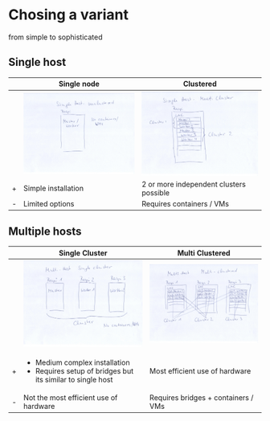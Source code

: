 # Chosing a variant

from simple to sophisticated

## Single host

| | Single node | Clustered |
|---|-------------|-----------|
| | ![](images/scans/1-Single-Host-unclustered.jpg)| ![](images/scans/2-Single-Host-Multi-Cluster.jpg)|
| + | Simple installation | 2 or more independent clusters possible |
| - | Limited options | Requires containers / VMs |

## Multiple hosts

| | Single Cluster | Multi Clustered |
|---|-------------|-----------|
| | ![](images/scans/3-Multi-Host-Single-Cluster.jpg)| ![](images/scans/4-Multi-Host-Multi-Cluster.jpg)|
| + | <ul><li>Medium complex installation</li><li>Requires setup of bridges but its similar to single host</li></ul>  | Most efficient use of hardware  |
| - | Not the most efficient use of hardware | Requires bridges + containers / VMs |

